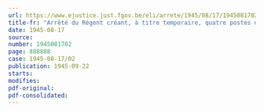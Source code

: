 ```yaml
---
url: https://www.ejustice.just.fgov.be/eli/arrete/1945/08/17/1945081702/justel
title-fr: "Arrêté du Régent créant, à titre temporaire, quatre postes de médecins inspecteurs principaux attachés au Service de santé administratif"
date: 1945-08-17
source:
number: 1945081702
page: 888888
case: 1945-08-17/02
publication: 1945-09-22
starts:
modifies:
pdf-original:
pdf-consolidated:
---
```


